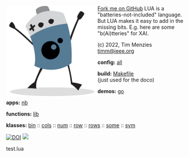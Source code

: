 <span id="forkongithub"><a href="https://github.com/timm/shortr#shortrlua--less-but-better-xai-eyes">Fork me on GitHub</a></span>
<img align=left width=250   src="bat2.png">
LUA is a "batteries-not-included" language.
But LUA makes it easy to add in the  missing bits.
E.g. here are some "b(Ai)tteries" for XAI.

(c) 2022, Tim Menzies<br><timm@ieee.org>

**config:** [all](all.html)

**build:** [Makefile](https://github.com/timm/shortr/blob/master/etc/src/Makefile)  
(just used for the doco)

**demos:** [go](go.html)

**apps:** [nb](nb.html)

**functions:** [lib](lib.html)

**klasses:** [bin](bin.html)
:: [cols](cols.html)
:: [num](num.html)
:: [row](row.html)
:: [rows](rows.html)
:: [some](some.html)
:: [sym](sym.html)

<a href="https://zenodo.org/badge/latestdoi/206205826"> <img  src="https://zenodo.org/badge/206205826.svg" alt="DOI"></a> 
<a href="https://opensource.org/licenses/BSD-2-Clause"><img  src="https://img.shields.io/badge/License-BSD%202--Clause-orange.svg"></a>


test.lua
